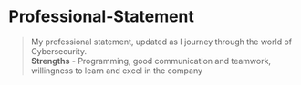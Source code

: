 # Professional-Statement
>My professional statement, updated as I journey through the world of Cybersecurity.  
**Strengths** - Programming, good communication and teamwork, willingness to learn and excel in the company
